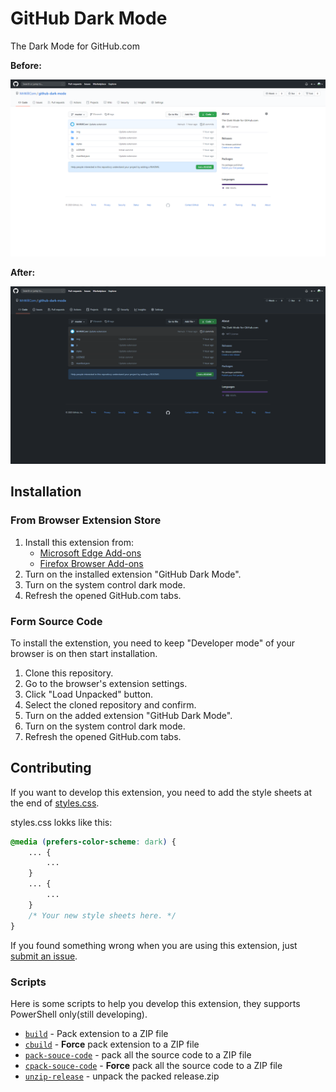 # GitHub Dark Mode

The Dark Mode for GitHub.com

**Before:**

![The original light theme](./screenshots/screenshot-0.png)

**After:**

![When dark mode is on](./screenshots/screenshot-1.png)

## Installation

### From Browser Extension Store

1. Install this extension from:
    - [Microsoft Edge Add-ons](https://microsoftedge.microsoft.com/addons/detail/mkmlkegjpmlpmdddbibkainphcilpagm)
    - [Firefox Browser Add-ons](https://addons.mozilla.org/addon/github-dark-mode/)
2. Turn on the installed extension "GitHub Dark Mode".
3. Turn on the system control dark mode.
4. Refresh the opened GitHub.com tabs.

### Form Source Code

To install the extenstion, you need to keep "Developer mode" of your browser is on then start installation.

1. Clone this repository.
2. Go to the browser's extension settings.
3. Click "Load Unpacked" button.
4. Select the cloned repository and confirm.
5. Turn on the added extension "GitHub Dark Mode".
6. Turn on the system control dark mode.
7. Refresh the opened GitHub.com tabs.

## Contributing

If you want to develop this extension, you need to add the style sheets at the end of [styles.css](./styles/styles.css).

styles.css lokks like this:

```css
@media (prefers-color-scheme: dark) {
    ... {
        ...
    }
    ... {
        ...
    }
    /* Your new style sheets here. */
}
```

If you found something wrong when you are using this extension, just [submit an issue](https://github.com/MrWillCom/github-dark-mode/issues/new).

### Scripts

Here is some scripts to help you develop this extension, they supports PowerShell only(still developing).

- [`build`](./scripts/build.ps1) - Pack extension to a ZIP file
- [`cbuild`](./scripts/cbuild.ps1) - **Force** pack extension to a ZIP file
- [`pack-souce-code`](./scripts/pack-souce-code.ps1) - pack all the source code to a ZIP file
- [`cpack-souce-code`](./scripts/cpack-souce-code.ps1) - **Force** pack all the source code to a ZIP file
- [`unzip-release`](./scripts/unzip-release.ps1) - unpack the packed release.zip
